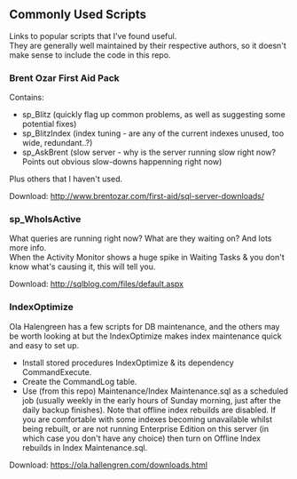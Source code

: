 ## Commonly Used Scripts
Links to popular scripts that I've found useful.  
They are generally well maintained by their respective authors, so it doesn't make sense to include the code in this repo.

### Brent Ozar First Aid Pack
Contains:
- sp_Blitz (quickly flag up common problems, as well as suggesting some potential fixes)
- sp_BlitzIndex (index tuning - are any of the current indexes unused, too wide, redundant..?)
- sp_AskBrent (slow server - why is the server running slow right now? Points out obvious slow-downs happenning right now)

Plus others that I haven't used.  
  
Download: http://www.brentozar.com/first-aid/sql-server-downloads/

### sp_WhoIsActive
What queries are running right now? What are they waiting on? And lots more info.  
When the Activity Monitor shows a huge spike in Waiting Tasks & you don't know what's causing it, this will tell you.

Download: http://sqlblog.com/files/default.aspx

### IndexOptimize
Ola Halengreen has a few scripts for DB maintenance, and the others may be worth looking at but the IndexOptimize makes
index maintenance quick and easy to set up.  
- Install stored procedures IndexOptimize & its dependency CommandExecute.  
- Create the CommandLog table.
- Use (from this repo) Maintenance/Index Maintenance.sql as a scheduled job (usually weekly in the early hours of Sunday morning, just after the daily backup finishes).
Note that offline index rebuilds are disabled. If you are comfortable with some indexes becoming unavailable whilst being rebuilt, or are not running Enterprise Edition on this server (in which case you don't have any choice) then turn on Offline Index rebuilds in Index Maintenance.sql.

Download: https://ola.hallengren.com/downloads.html
